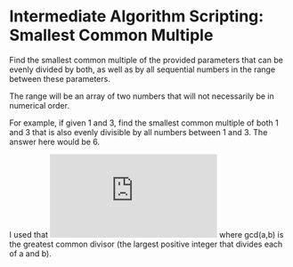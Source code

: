 # Intermediate Algorithm Scripting: Smallest Common Multiple

Find the smallest common multiple of the provided parameters that can be evenly divided by both, as well as by all sequential numbers in the range between these parameters.

The range will be an array of two numbers that will not necessarily be in numerical order.

For example, if given 1 and 3, find the smallest common multiple of both 1 and 3 that is also evenly divisible by all numbers between 1 and 3. The answer here would be 6.

I used that ![scm](http://latex.codecogs.com/png.latex?scm%28a%2Cb%29%3D%5Cfrac%7B%7Ca%20%5Ccdot%20b%7C%7D%7Bgcd%28a%2Cb%29%7D)
where gcd(a,b) is the greatest common divisor (the largest positive integer that divides each of a and b).